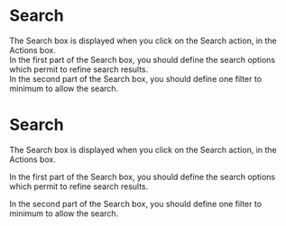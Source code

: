 <!--
created_at: '2012-04-17 14:23:38'
updated_at: '2013-03-13 14:28:14'
authors:
    - 'Jérôme Bogaerts'
tags:
    - 'Manage Processes'
-->

Search
======

The Search box is displayed when you click on the Search action, in the Actions box.\
In the first part of the Search box, you should define the search options which permit to refine search results.\
In the second part of the Search box, you should define one filter to minimum to allow the search.

Search
======

The Search box is displayed when you click on the Search action, in the Actions box.<br/>

In the first part of the Search box, you should define the search options which permit to refine search results.<br/>

In the second part of the Search box, you should define one filter to minimum to allow the search.



